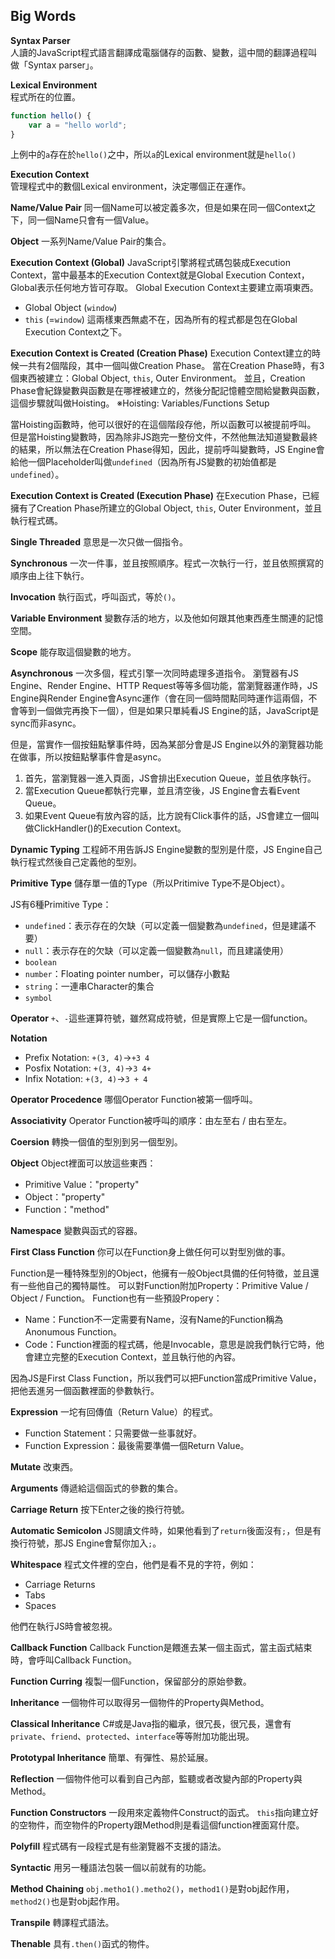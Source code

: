 ## Big Words

**Syntax Parser**\
人讀的JavaScript程式語言翻譯成電腦儲存的函數、變數，這中間的翻譯過程叫做「Syntax parser」。

**Lexical Environment**\
程式所在的位置。

```js
function hello() {
    var a = "hello world";
}
```

上例中的`a`存在於`hello()`之中，所以`a`的Lexical environment就是`hello()`
 

**Execution Context**\
管理程式中的數個Lexical environment，決定哪個正在運作。

**Name/Value Pair**
同一個Name可以被定義多次，但是如果在同一個Context之下，同一個Name只會有一個Value。

**Object**
一系列Name/Value Pair的集合。

**Execution Context (Global)**
JavaScript引擎將程式碼包裝成Execution Context，當中最基本的Execution Context就是Global Execution Context，Global表示任何地方皆可存取。
Global Execution Context主要建立兩項東西。
* Global Object (`window`)
* `this` (=`window`)
這兩樣東西無處不在，因為所有的程式都是包在Global Execution Context之下。

**Execution Context is Created (Creation Phase)**
Execution Context建立的時候一共有2個階段，其中一個叫做Creation Phase。
當在Creation Phase時，有3個東西被建立：Global Object, `this`, Outer Environment。
並且，Creation Phase會紀錄變數與函數是在哪裡被建立的，然後分配記憶體空間給變數與函數，這個步驟就叫做Hoisting。
※Hoisting: Variables/Functions Setup

當Hoisting函數時，他可以很好的在這個階段存他，所以函數可以被提前呼叫。
但是當Hoisting變數時，因為除非JS跑完一整份文件，不然他無法知道變數最終的結果，所以無法在Creation Phase得知，因此，提前呼叫變數時，JS Engine會給他一個Placeholder叫做`undefined`（因為所有JS變數的初始值都是`undefined`）。

**Execution Context is Created (Execution Phase)**
在Execution Phase，已經擁有了Creation Phase所建立的Global Object, `this`, Outer Environment，並且執行程式碼。

**Single Threaded**
意思是一次只做一個指令。

**Synchronous**
一次一件事，並且按照順序。程式一次執行一行，並且依照撰寫的順序由上往下執行。

**Invocation**
執行函式，呼叫函式，等於`()`。

**Variable Environment**
變數存活的地方，以及他如何跟其他東西產生關連的記憶空間。

**Scope**
能存取這個變數的地方。

**Asynchronous**
一次多個，程式引擎一次同時處理多道指令。
瀏覽器有JS Engine、Render Engine、HTTP Request等等多個功能，當瀏覽器運作時，JS Engine與Render Engine會Async運作（會在同一個時間點同時運作這兩個，不會等到一個做完再換下一個），但是如果只單純看JS Engine的話，JavaScript是sync而非async。

但是，當實作一個按鈕點擊事件時，因為某部分會是JS Engine以外的瀏覽器功能在做事，所以按鈕點擊事件會是async。
1. 首先，當瀏覽器一進入頁面，JS會排出Execution Queue，並且依序執行。
2. 當Execution Queue都執行完畢，並且清空後，JS Engine會去看Event Queue。
3. 如果Event Queue有放內容的話，比方說有Click事件的話，JS會建立一個叫做ClickHandler()的Execution Context。

**Dynamic Typing**
工程師不用告訴JS Engine變數的型別是什麼，JS Engine自己執行程式然後自己定義他的型別。

**Primitive Type**
儲存單一值的Type（所以Pritimive Type不是Object）。

JS有6種Primitive Type：
* `undefined`：表示存在的欠缺（可以定義一個變數為`undefined`，但是建議不要）
* `null`：表示存在的欠缺（可以定義一個變數為`null`，而且建議使用）
* `boolean`
* `number`：Floating pointer number，可以儲存小數點
* `string`：一連串Character的集合
* `symbol`

**Operator**
`+`、`-`這些運算符號，雖然寫成符號，但是實際上它是一個function。

**Notation**
* Prefix Notation: `+(3, 4)`→`+3 4`
* Posfix Notation: `+(3, 4)`→`3 4+`
* Infix Notation: `+(3, 4)`→`3 + 4`

**Operator Procedence**
哪個Operator Function被第一個呼叫。

**Associativity**
Operator Function被呼叫的順序：由左至右 / 由右至左。

**Coersion**
轉換一個值的型別到另一個型別。

**Object**
Object裡面可以放這些東西：
* Primitive Value："property"
* Object："property"
* Function："method"

**Namespace**
變數與函式的容器。

**First Class Function**
你可以在Function身上做任何可以對型別做的事。

Function是一種特殊型別的Object，他擁有一般Object具備的任何特徵，並且還有一些他自己的獨特屬性。
可以對Function附加Property：Primitive Value / Object / Function。
Function也有一些預設Propery：
* Name：Function不一定需要有Name，沒有Name的Function稱為Anonumous Function。
* Code：Function裡面的程式碼，他是Invocable，意思是說我們執行它時，他會建立完整的Execution Context，並且執行他的內容。

因為JS是First Class Function，所以我們可以把Function當成Primitive Value，把他丟進另一個函數裡面的參數執行。

**Expression**
一坨有回傳值（Return Value）的程式。

* Function Statement：只需要做一些事就好。
* Function Expression：最後需要準備一個Return Value。

**Mutate**
改東西。

**Arguments**
傳遞給這個函式的參數的集合。

**Carriage Return**
按下Enter之後的換行符號。

**Automatic Semicolon**
JS閱讀文件時，如果他看到了`return`後面沒有`;`，但是有換行符號，那JS Engine會幫你加入`;`。

**Whitespace**
程式文件裡的空白，他們是看不見的字符，例如：
* Carriage Returns
* Tabs
* Spaces

他們在執行JS時會被忽視。

**Callback Function**
Callback Function是餵進去某一個主函式，當主函式結束時，會呼叫Callback Function。

**Function Curring**
複製一個Function，保留部分的原始參數。

**Inheritance**
一個物件可以取得另一個物件的Property與Method。

**Classical Inheritance**
C#或是Java指的繼承，很冗長，很冗長，還會有`private`、`friend`、`protected`、`interface`等等附加功能出現。

**Prototypal Inheritance**
簡單、有彈性、易於延展。

**Reflection**
一個物件他可以看到自己內部，監聽或者改變內部的Property與Method。

**Function Constructors**
一段用來定義物件Construct的函式。
`this`指向建立好的空物件，而空物件的Property跟Method則是看這個function裡面寫什麼。

**Polyfill**
程式碼有一段程式是有些瀏覽器不支援的語法。

**Syntactic**
用另一種語法包裝一個以前就有的功能。

**Method Chaining**
`obj.metho1().metho2()`，`method1()`是對obj起作用，`method2()`也是對obj起作用。

**Transpile**
轉譯程式語法。

**Thenable**
具有`.then()`函式的物件。